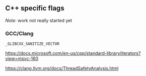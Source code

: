 ## C++ specific flags

*Note*: work not really started yet


### GCC/Clang
`_GLIBCXX_SANITIZE_VECTOR`

https://docs.microsoft.com/en-us/cpp/standard-library/iterators?view=msvc-160


https://clang.llvm.org/docs/ThreadSafetyAnalysis.html
